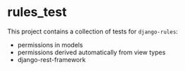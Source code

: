 # rules_test

This project contains a collection of tests for `django-rules`:

* permissions in models
* permissions derived automatically from view types
* django-rest-framework

